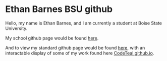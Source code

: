 # Ethan Barnes BSU github

Hello, my name is Ethan Barnes, and I am currently a student at Boise State University.

My school github page would be found [here](https://github.com/EEBBSU).

And to view my standard github page would be found [here](https://github.com/CodeTeal422), with an interactable display of some of my work found here [CodeTeal.github.io](https://codeteal422.github.io/).
